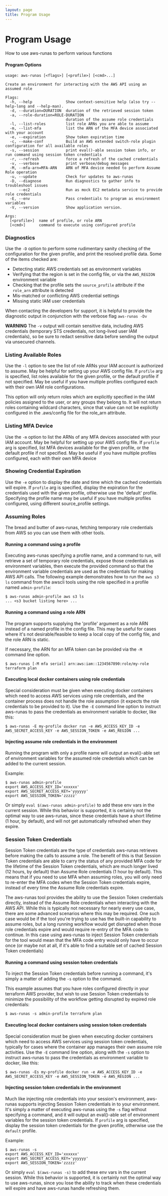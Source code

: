 ```yaml
---
layout: page
title: Program Usage
---
```

# Program Usage
How to use aws-runas to perform various functions

#### Program Options
```text
usage: aws-runas [<flags>] [<profile>] [<cmd>...]

Create an environment for interacting with the AWS API using an assumed role

Flags:
  -h, --help               Show context-sensitive help (also try --help-long and --help-man).
  -d, --duration=DURATION  duration of the retrieved session token
  -a, --role-duration=ROLE-DURATION  
                           duration of the assume role credentials
  -l, --list-roles         list role ARNs you are able to assume
  -m, --list-mfa           list the ARN of the MFA device associated with your account
  -e, --expiration         Show token expiration time
  -c, --make-conf          Build an AWS extended switch-role plugin configuration for all available roles
  -s, --session            print eval()-able session token info, or run command using session token credentials
  -r, --refresh            force a refresh of the cached credentials
  -v, --verbose            print verbose/debug messages
  -M, --mfa-arn=MFA-ARN    ARN of MFA device needed to perform Assume Role operation
  -u, --update             Check for updates to aws-runas
  -D, --diagnose           Run diagnostics to gather info to troubleshoot issues
      --ec2                Run as mock EC2 metadata service to provide role credentials
  -E, --env                Pass credentials to program as environment variables
  -V, --version            Show application version.

Args:
  [<profile>]  name of profile, or role ARN
  [<cmd>]      command to execute using configured profile
```

### Diagnostics
Use the `-D` option to perform some rudimentary sanity checking of the configuration for the given profile, and print
the resolved profile data. Some of the items checked are:

  * Detecting static AWS credentials set as environment variables
  * Verifying that the region is set in the config file, or via the `AWS_REGION` environment variable
  * Checking that the profile sets the `source_profile` attribute if the `role_arn` attribute is detected
  * Mis-matched or conflicting AWS credential settings
  * Missing static IAM user credentials

When contacting the developers for support, it is helpful to provide the diagnostic output in conjunction with the
verbose flag `aws-runas -Dv`

**WARNING** The `-v` output will contain sensitive data, including AWS credentials (temporary STS credentials, not long-lived
user IAM credentials), so be sure to redact sensitive data before sending the output via unsecured channels.


### Listing Available Roles
Use the `-l` option to see the list of role ARNs your IAM account is authorized to assume. May be helpful for setting up
your AWS config file. If `profile` arg is specified, list roles available for the given profile, or the default profile
if not specified. May be useful if you have multiple profiles configured each with their own IAM role configurations.

This option will only return roles which are explicitly specified in the IAM policies assigned to the user, or any groups
they belong to.  It will not return roles containing wildcard characters, since that value can not be explicitly configured
in the .aws/config file for the role_arn attribute.


### Listing MFA Device
Use the `-m` option to list the ARNs of any MFA devices associated with your IAM account. May be helpful for setting up
your AWS config file. If `profile` arg is specified, list MFA devices available for the given profile, or the default
profile if not specified. May be useful if you have multiple profiles configured, each with their own MFA device


### Showing Credential Expiration
Use the `-e` option to display the date and time which the cached credentials will expire. If `profile` arg is specified,
display the expiration for the credentials used with the given profile, otherwise use the 'default' profile. Specifying
the profile name may be useful if you have multiple profiles configured, using different source_profile settings.


### Assuming Roles
The bread and butter of aws-runas, fetching temporary role credentials from AWS so you can use them with other tools.

#### Running a command using a profile
Executing aws-runas specifying a profile name, and a command to run, will retrieve a set of temporary role credentials,
expose those credentials as environment variables, then execute the provided command so that the environment variable
credentials are used as the credentials for making AWS API calls. The following example demonstrates how to run the
`aws s3 ls` command from the awscli tools using the role specified in a profile named `admin-profile`:

```text
$ aws-runas admin-profile aws s3 ls
... <s3 bucket listing here> ...
```

#### Running a command using a role ARN
The program supports supplying the 'profile' argument as a role ARN instead of a named profile in the config file. This
may be useful for cases where it's not desirable/feasible to keep a local copy of the config file, and the role ARN is static.

If necessary, the ARN for an MFA token can be provided via the `-M` command line option.

```text
$ aws-runas [-M mfa serial] arn:aws:iam::1234567890:role/my-role terraform plan
```

#### Executing local docker containers using role credentials
Special consideration must be given when executing docker containers which need to access AWS services using role credentials,
and the container process does not handle the role assumption (it expects the role credentials to be provided to it).  Use
the `-E` command line option to instruct aws-runas to pass the credentials as environment variable to docker, like this:

```text
$ aws-runas -E my-profile docker run -e AWS_ACCESS_KEY_ID -e AWS_SECRET_ACCESS_KEY -e AWS_SESSION_TOKEN -e AWS_REGION ...
```

#### Injecting assume role credentials in the environment
Running the program with only a profile name will output an eval()-able set of environment variables for the assumed role
credentials which can be added to the current session.

Example:

```text
$ aws-runas admin-profile
export AWS_ACCESS_KEY_ID='xxxxxx'
export AWS_SECRET_ACCESS_KEY='yyyyyy'
export AWS_SESSION_TOKEN='zzzzz'
```

Or simply `eval $(aws-runas admin-profile)` to add these env vars in the current session. While this behavior is supported,
it is certainly not the optimal way to use aws-runas, since these credentials have a short lifetime (1 hour, by default),
and will not get automatically refreshed when they expire.

### Session Token Credentials
Session Token credentials are the type of credentials aws-runas retrieves before making the calls to assume a role. The
benefit of this is that Session Token credentials are able to carry the status of any provided MFA code for the lifetime
of the Session Token credentials, which are much longer lived (12 hours, by default) than Assume Role credentials
(1 hour by default). This means that if you need to use MFA when assuming roles, you will only need to re-enter the MFA
codes when the Session Token credentials expire, instead of every time the Assume Role credentials expire.

The aws-runas tool provides the ability to use the Session Token credentials directly, instead of the Assume Role
credentials when interacting with the AWS API. While this is typically not necessary for nearly every use case, there
are some advanced scenarios where this may be required. One such case would be if the tool you're trying to use has the
built-in capability to assume roles, but a long running workflow would get disrupted when those role credentials expire
and would require re-entry of the MFA code to continue.  In this case using aws-runas to inject Session Token credentials
for the tool would mean that the MFA code entry would only have to occur once (or maybe not at all, if it's able to find
a suitable set of cached Session Token credentials)

#### Running a command using session token credentials
To inject the Session Token credentials before running a command, it's simply a matter of adding the `-s` option to the
command.

This example assumes that you have roles configured directly in your terraform AWS provider, but wish to use Session Token
credentials to minimize the possibility of the workflow getting disrupted by expired role credentials:

```text
$ aws-runas -s admin-profile terraform plan
```

#### Executing local docker containers using session token credentials
Special consideration must be given when executing docker containers which need to access AWS services using session token
credentials, typically for cases where the container app manages their own assume role activities.  Use the `-E` command
line option, along with the `-s` option  to instruct aws-runas to pass the credentials as environment variable to docker, like this:

```text
$ aws-runas -Es my-profile docker run -e AWS_ACCESS_KEY_ID -e AWS_SECRET_ACCESS_KEY -e AWS_SESSION_TOKEN -e AWS_REGION ...
```

#### Injecting session token credentials in the environment
Much like injecting role credentials into your session's environment, aws-runas supports injecting Session Token
credentials in to your environment. It's simply a matter of executing aws-runas using the `-s` flag without specifying
a command, and it will output an eval()-able set of environment variables for the session token credentials. If `profile`
arg is specified, display the session token credentials for the given profile, otherwise use the `default` profile.

Example:

```text
$ aws-runas -s
export AWS_ACCESS_KEY_ID='xxxxxx'
export AWS_SECRET_ACCESS_KEY='yyyyyy'
export AWS_SESSION_TOKEN='zzzzz'
```

Or simply `eval $(aws-runas -s)` to add these env vars in the current session. While this behavior is supported,
it is certainly not the optimal way to use aws-runas, since you lose the ability to track when these credentials will
expire and have aws-runas handle refreshing them.
